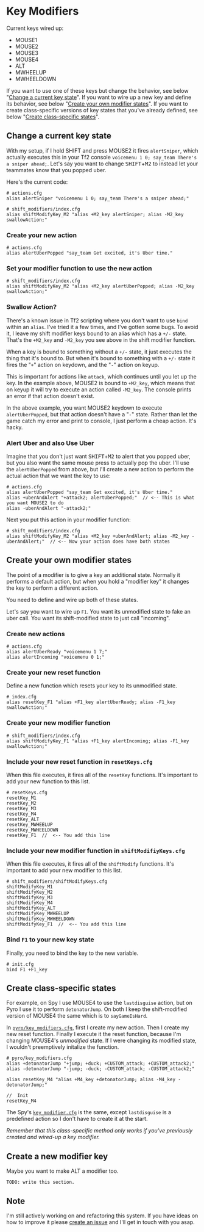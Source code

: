 # Key Modifiers

Current keys wired up:

* MOUSE1
* MOUSE2
* MOUSE3
* MOUSE4
* ALT
* MWHEELUP
* MWHEELDOWN

If you want to use one of these keys but change the behavior, see below "[Change a current key state](#change-a-current-key-state)". If you want to wire up a new key and define its behavior, see below "[Create your own modifier states](#create-your-own-modifier-states)". If you want to create class-specific versions of key states that you've already defined, see below "[Create class-specific states](#create-class-specific-states)".

## Change a current key state

With my setup, if I hold SHIFT and press MOUSE2 it fires `alertSniper`, which actually executes this in your Tf2 console `voicemenu 1 0; say_team There's a sniper ahead;`. Let's say you want to change <kbd>SHIFT</kbd>+<kbd>M2</kbd> to instead let your teammates know that you popped uber.

Here's the current code:

```
# actions.cfg
alias alertSniper "voicemenu 1 0; say_team There's a sniper ahead;"

# shift_modifiers/index.cfg
alias shiftModifyKey_M2 "alias +M2_key alertSniper; alias -M2_key swallowAction;"
```

### Create your new action

```
# actions.cfg
alias alertUberPopped "say_team Get excited, it's Uber time."
```

### Set your modifier function to use the new action

```
# shift_modifiers/index.cfg
alias shiftModifyKey_M2 "alias +M2_key alertUberPopped; alias -M2_key swallowAction;"
```

### Swallow Action?

There's a known issue in Tf2 scripting where you don't want to use `bind` within an `alias`. I've tried it a few times, and I've gotten some bugs. To avoid it, I leave my shift modifier keys bound to an alias which has a `+/-` state. That's the `+M2_key` and `-M2_key` you see above in the shift modifier function.

When a key is bound to something without a `+/-` state, it just executes the thing that it's bound to. But when it's bound to something with a `+/-` state it fires the "`+`" action on keydown, and the "`-`" action on keyup.

This is important for actions like `attack`, which continues until you let up the key. In the example above, MOUSE2 is bound to `+M2_key`, which means that on keyup it will try to execute an action called `-M2_key`. The console prints an error if that action doesn't exist.

In the above example, you want MOUSE2 keydown to execute `alertUberPopped`, but that action doesn't have a "`-`" state. Rather than let the game catch my error and print to console, I just perform a cheap action. It's hacky.

### Alert Uber and also Use Uber

Imagine that you don't just want <kbd>SHIFT</kbd>+<kbd>M2</kbd> to alert that you popped uber, but you also want the same mouse press to actually pop the uber. I'll use the `alertUberPopped` from above, but I'll create a new action to perform the actual action that we want the key to use:

```
# actions.cfg
alias alertUberPopped "say_team Get excited, it's Uber time."
alias +uberAndAlert "+attack2; alertUberPopped;"  // <-- This is what you want MOUSE2 to do
alias -uberAndAlert "-attack2;"
```

Next you put this action in your modifier function:

```
# shift_modifiers/index.cfg
alias shiftModifyKey_M2 "alias +M2_key +uberAndAlert; alias -M2_key -uberAndAlert;"  // <-- Now your action does have both states
```

## Create your own modifier states

The point of a modifier is to give a key an additional state. Normally it performs a default action, but when you hold a "modifier key" it changes the key to perform a different action.

You need to define and wire up both of these states.

Let's say you want to wire up `F1`. You want its unmodified state to fake an uber call. You want its shift-modified state to just call "incoming".

### Create new actions

```
# actions.cfg
alias alertUberReady "voicemenu 1 7;"
alias alertIncoming "voicemenu 0 1;"
```

### Create your new reset function

Define a new function which resets your key to its unmodified state.

```
# index.cfg
alias resetKey_F1 "alias +F1_key alertUberReady; alias -F1_key swallowAction;"
```

### Create your new modifier function

```
# shift_modifiers/index.cfg
alias shiftModifyKey_F1 "alias +F1_key alertIncoming; alias -F1_key swallowAction;"
```

### Include your new reset function in `resetKeys.cfg`

When this file executes, it fires all of the `resetKey` functions. It's important to add your new function to this list.

```
# resetKeys.cfg
resetKey_M1
resetKey_M2
resetKey_M3
resetKey_M4
resetKey_ALT
resetKey_MWHEELUP
resetKey_MWHEELDOWN
resetKey_F1  //  <-- You add this line
```

### Include your new modifier function in `shiftModifiyKeys.cfg`

When this file executes, it fires all of the `shiftModify` functions. It's important to add your new modifier to this list.

```
# shift_modifiers/shiftModifyKeys.cfg
shiftModifyKey_M1
shiftModifyKey_M2
shiftModifyKey_M3
shiftModifyKey_M4
shiftModifyKey_ALT
shiftModifyKey_MWHEELUP
shiftModifyKey_MWHEELDOWN
shiftModifyKey_F1  //  <-- You add this line
```

### Bind `F1` to your new key state

Finally, you need to bind the key to the new variable.

```
# init.cfg
bind F1 +F1_key
```

## Create class-specific states

For example, on Spy I use MOUSE4 to use the `lastdisguise` action, but on Pyro I use it to perform `detonatorJump`. On both I keep the shift-modified version of MOUSE4 the same which is to `sayGameIsHard`.

In [`pyro/key_modifiers.cfg`](../pyro/key_modifiers.cfg), first I create my new action. Then I create my new reset function. Finally I execute it the reset function, because I'm changing MOUSE4's _unmodified_ state. If I were changing its modified state, I wouldn't preemptively initalize the function.

```
# pyro/key_modifiers.cfg
alias +detonatorJump "+jump; +duck; +CUSTOM_attack; +CUSTOM_attack2;"
alias -detonatorJump "-jump; -duck; -CUSTOM_attack; -CUSTOM_attack2;"

alias resetKey_M4 "alias +M4_key +detonatorJump; alias -M4_key -detonatorJump;"

//  Init
resetKey_M4
```

The Spy's [`key_modifier.cfg`](../spy/key_modifiers.cfg) is the same, except `lastdisguise` is a predefined action so I don't have to create it at the start.

_Remember that this class-specific method only works if you've previously created and wired-up a key modifier._

## Create a new modifier key

Maybe you want to make ALT a modifier too.

`TODO: write this section.`

## Note

I'm still actively working on and refactoring this system. If you have ideas on how to improve it please [create an issue](https://github.com/reeddunkle/cfg/issues) and I'll get in touch with you asap.
